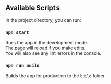 ## Available Scripts

In the project directory, you can run:

### `npm start`

Runs the app in the development mode.<br>
The page will reload if you make edits.<br>
You will also see any lint errors in the console.

### `npm run build`

Builds the app for production to the `build` folder.
